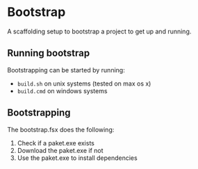 # Bootstrap
A scaffolding setup to bootstrap a project to get up and running. 

## Running bootstrap
Bootstrapping can be started by running:
* `build.sh` on unix systems (tested on max os x)
* `build.cmd` on windows systems

## Bootstrapping
The bootstrap.fsx does the following:
1. Check if a paket.exe exists
2. Download the paket.exe if not
3. Use the paket.exe to install dependencies
